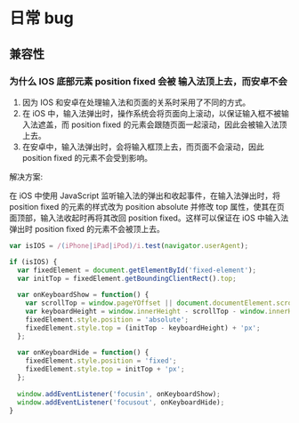 # 日常 bug

## 兼容性

### 为什么 IOS 底部元素 position fixed 会被 输入法顶上去，而安卓不会

1. 因为 IOS 和安卓在处理输入法和页面的关系时采用了不同的方式。
2. 在 iOS 中，输入法弹出时，操作系统会将页面向上滚动，以保证输入框不被输入法遮盖，而 position fixed 的元素会跟随页面一起滚动，因此会被输入法顶上去。
3. 在安卓中，输入法弹出时，会将输入框顶上去，而页面不会滚动，因此 position fixed 的元素不会受到影响。

解决方案:

在 iOS 中使用 JavaScript 监听输入法的弹出和收起事件，在输入法弹出时，将 position fixed 的元素的样式改为 position absolute 并修改 top 属性，使其在页面顶部，输入法收起时再将其改回 position fixed。这样可以保证在 iOS 中输入法弹出时 position fixed 的元素不会被顶上去。

```js
var isIOS = /(iPhone|iPad|iPod)/i.test(navigator.userAgent);

if (isIOS) {
  var fixedElement = document.getElementById('fixed-element');
  var initTop = fixedElement.getBoundingClientRect().top;
  
  var onKeyboardShow = function() {
    var scrollTop = window.pageYOffset || document.documentElement.scrollTop || document.body.scrollTop || 0;
    var keyboardHeight = window.innerHeight - scrollTop - window.innerHeight * 0.7;
    fixedElement.style.position = 'absolute';
    fixedElement.style.top = (initTop - keyboardHeight) + 'px';
  };
  
  var onKeyboardHide = function() {
    fixedElement.style.position = 'fixed';
    fixedElement.style.top = initTop + 'px';
  };
  
  window.addEventListener('focusin', onKeyboardShow);
  window.addEventListener('focusout', onKeyboardHide);
}
```
